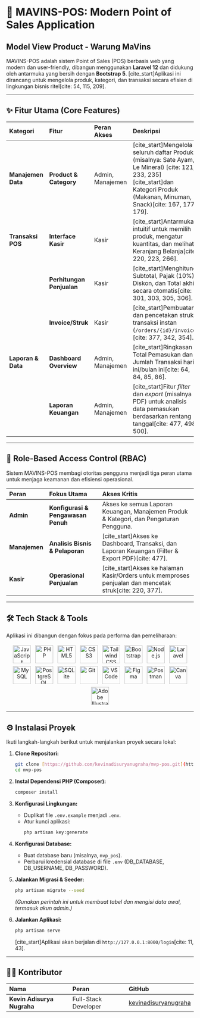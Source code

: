 # 🚀 MAVINS-POS: Modern Point of Sales Application

## Model View Product - Warung MaVins

MAVINS-POS adalah sistem Point of Sales (POS) berbasis web yang modern dan user-friendly, dibangun menggunakan **Laravel 12** dan didukung oleh antarmuka yang bersih dengan **Bootstrap 5**. [cite_start]Aplikasi ini dirancang untuk mengelola produk, kategori, dan transaksi secara efisien di lingkungan bisnis ritel[cite: 54, 115, 209].

---

## ✨ Fitur Utama (Core Features)

| Kategori           | Fitur                     | Peran Akses      | Deskripsi                                                                                                                                                                           |
| :----------------- | :------------------------ | :--------------- | :---------------------------------------------------------------------------------------------------------------------------------------------------------------------------------- |
| **Manajemen Data** | **Product & Category**    | Admin, Manajemen | [cite_start]Mengelola seluruh daftar Produk (misalnya: Sate Ayam, Le Mineral) [cite: 121, 233, 235] [cite_start]dan Kategori Produk (Makanan, Minuman, Snack)[cite: 167, 177, 179]. |
| **Transaksi POS**  | **Interface Kasir**       | Kasir            | [cite_start]Antarmuka intuitif untuk memilih produk, mengatur kuantitas, dan melihat Keranjang Belanja[cite: 220, 223, 266].                                                        |
|                    | **Perhitungan Penjualan** | Kasir            | [cite_start]Menghitung Subtotal, Pajak (10%), Diskon, dan Total akhir secara otomatis[cite: 301, 303, 305, 306].                                                                    |
|                    | **Invoice/Struk**         | Kasir            | [cite_start]Pembuatan dan pencetakan struk transaksi instan (`/orders/{id}/invoice`)[cite: 377, 342, 354].                                                                          |
| **Laporan & Data** | **Dashboard Overview**    | Admin, Manajemen | [cite_start]Ringkasan Total Pemasukan dan Jumlah Transaksi hari ini/bulan ini[cite: 64, 84, 85, 86].                                                                                |
|                    | **Laporan Keuangan**      | Admin, Manajemen | [cite_start]Fitur _filter_ dan _export_ (misalnya PDF) untuk analisis data pemasukan berdasarkan rentang tanggal[cite: 477, 498, 500].                                              |

---

## 👥 Role-Based Access Control (RBAC)

Sistem MAVINS-POS membagi otoritas pengguna menjadi tiga peran utama untuk menjaga keamanan dan efisiensi operasional.

| Peran         | Fokus Utama                        | Akses Kritis                                                                                            |
| :------------ | :--------------------------------- | :------------------------------------------------------------------------------------------------------ |
| **Admin**     | **Konfigurasi & Pengawasan Penuh** | Akses ke semua Laporan Keuangan, Manajemen Produk & Kategori, dan Pengaturan Pengguna.                  |
| **Manajemen** | **Analisis Bisnis & Pelaporan**    | [cite_start]Akses ke Dashboard, Transaksi, dan Laporan Keuangan (Filter & Export PDF)[cite: 477].       |
| **Kasir**     | **Operasional Penjualan**          | [cite_start]Akses ke halaman Kasir/Orders untuk memproses penjualan dan mencetak struk[cite: 220, 377]. |

---

## 🛠️ Tech Stack & Tools

Aplikasi ini dibangun dengan fokus pada performa dan pemeliharaan:

<div align='center'>
  <img src="https://cdn.jsdelivr.net/gh/devicons/devicon@latest/icons/javascript/javascript-original.svg" alt="JavaScript" width="48" height="48" style="margin: 4px;" />
  <img src="https://cdn.jsdelivr.net/gh/devicons/devicon@latest/icons/php/php-original.svg" alt="PHP" width="48" height="48" style="margin: 4px;" />
  
  <img src="https://cdn.jsdelivr.net/gh/devicons/devicon@latest/icons/html5/html5-original.svg" alt="HTML5" width="48" height="48" style="margin: 4px;" />
  <img src="https://cdn.jsdelivr.net/gh/devicons/devicon@latest/icons/css3/css3-original.svg" alt="CSS3" width="48" height="48" style="margin: 4px;" />
  <img src="https://www.vectorlogo.zone/logos/tailwindcss/tailwindcss-icon.svg" alt="Tailwind CSS" width="48" height="48" style="margin: 4px;" />
  <img src="https://cdn.jsdelivr.net/gh/devicons/devicon@latest/icons/bootstrap/bootstrap-plain.svg" alt="Bootstrap" width="48" height="48" style="margin: 4px;" />
  
  <img src="https://cdn.jsdelivr.net/gh/devicons/devicon@latest/icons/nodejs/nodejs-original.svg" alt="Node.js" width="48" height="48" style="margin: 4px;" />
  <img src="https://cdn.jsdelivr.net/gh/devicons/devicon@latest/icons/laravel/laravel-original.svg" alt="Laravel" width="48" height="48" style="margin: 4px;" />
  
  <img src="https://cdn.jsdelivr.net/gh/devicons/devicon@latest/icons/mysql/mysql-original.svg" alt="MySQL" width="48" height="48" style="margin: 4px;" />
  <img src="https://cdn.jsdelivr.net/gh/devicons/devicon@latest/icons/postgresql/postgresql-original.svg" alt="PostgreSQL" width="48" height="48" style="margin: 4px;" />
  <img src="https://www.vectorlogo.zone/logos/sqlite/sqlite-icon.svg" alt="SQLite" width="48" height="48" style="margin: 4px;" />
  
  <img src="https://www.vectorlogo.zone/logos/git-scm/git-scm-icon.svg" alt="Git" width="48" height="48" style="margin: 4px;" />
  <img src="https://www.vectorlogo.zone/logos/visualstudio_code/visualstudio_code-icon.svg" alt="VS Code" width="48" height="48" style="margin: 4px;" />
  <img src="https://www.vectorlogo.zone/logos/figma/figma-icon.svg" alt="Figma" width="48" height="48" style="margin: 4px;" />
  <img src="https://www.vectorlogo.zone/logos/getpostman/getpostman-icon.svg" alt="Postman" width="48" height="48" style="margin: 4px;" />
  <img src="https://www.vectorlogo.zone/logos/canva/canva-icon.svg" alt="Canva" width="48" height="48" style="margin: 4px;" />
  <img src="https://cdn.jsdelivr.net/gh/devicons/devicon@latest/icons/illustrator/illustrator-original.svg" alt="Adobe Illustrator" width="48" height="48" style="margin: 4px;" />
</div>

---

## ⚙️ Instalasi Proyek

Ikuti langkah-langkah berikut untuk menjalankan proyek secara lokal:

1.  **Clone Repositori:**

    ```bash
    git clone [https://github.com/kevinadisuryanugraha/mvp-pos.git](https://github.com/kevinadisuryanugraha/mvp-pos.git)
    cd mvp-pos
    ```

2.  **Instal Dependensi PHP (Composer):**

    ```bash
    composer install
    ```

3.  **Konfigurasi Lingkungan:**

    -   Duplikat file `.env.example` menjadi `.env`.
    -   Atur kunci aplikasi:
        ```bash
        php artisan key:generate
        ```

4.  **Konfigurasi Database:**

    -   Buat database baru (misalnya, `mvp_pos`).
    -   Perbarui kredensial database di file `.env` (DB_DATABASE, DB_USERNAME, DB_PASSWORD).

5.  **Jalankan Migrasi & Seeder:**

    ```bash
    php artisan migrate --seed
    ```

    _(Gunakan perintah ini untuk membuat tabel dan mengisi data awal, termasuk akun admin.)_

6.  **Jalankan Aplikasi:**
    ```bash
    php artisan serve
    ```
    [cite_start]Aplikasi akan berjalan di `http://127.0.0.1:8000/login`[cite: 11, 43].

---

## 👨‍💻 Kontributor

| Nama                       | Peran                | GitHub                                                          |
| :------------------------- | :------------------- | :-------------------------------------------------------------- |
| **Kevin Adisurya Nugraha** | Full-Stack Developer | [kevinadisuryanugraha](https://github.com/kevinadisuryanugraha) |
